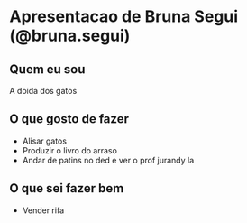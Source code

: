# Apresentacao de Bruna Segui (@bruna.segui)

## Quem eu sou
A doida dos gatos

## O que gosto de fazer
* Alisar gatos
* Produzir o livro do arraso
* Andar de patins no ded e ver o prof jurandy la

## O que sei fazer bem
* Vender rifa
